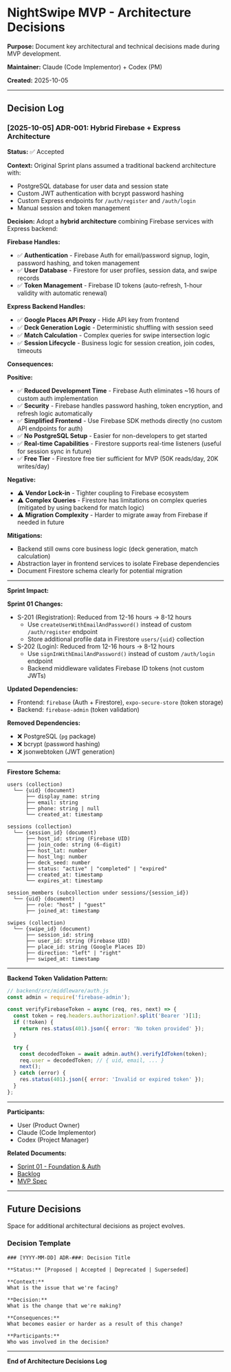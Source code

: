 # NightSwipe MVP - Architecture Decisions

**Purpose:** Document key architectural and technical decisions made during MVP development.

**Maintainer:** Claude (Code Implementor) + Codex (PM)

**Created:** 2025-10-05

---

## Decision Log

### [2025-10-05] ADR-001: Hybrid Firebase + Express Architecture

**Status:** ✅ Accepted

**Context:**
Original Sprint plans assumed a traditional backend architecture with:
- PostgreSQL database for user data and session state
- Custom JWT authentication with bcrypt password hashing
- Custom Express endpoints for `/auth/register` and `/auth/login`
- Manual session and token management

**Decision:**
Adopt a **hybrid architecture** combining Firebase services with Express backend:

**Firebase Handles:**
- ✅ **Authentication** - Firebase Auth for email/password signup, login, password hashing, and token management
- ✅ **User Database** - Firestore for user profiles, session data, and swipe records
- ✅ **Token Management** - Firebase ID tokens (auto-refresh, 1-hour validity with automatic renewal)

**Express Backend Handles:**
- ✅ **Google Places API Proxy** - Hide API key from frontend
- ✅ **Deck Generation Logic** - Deterministic shuffling with session seed
- ✅ **Match Calculation** - Complex queries for swipe intersection logic
- ✅ **Session Lifecycle** - Business logic for session creation, join codes, timeouts

**Consequences:**

**Positive:**
- ✅ **Reduced Development Time** - Firebase Auth eliminates ~16 hours of custom auth implementation
- ✅ **Security** - Firebase handles password hashing, token encryption, and refresh logic automatically
- ✅ **Simplified Frontend** - Use Firebase SDK methods directly (no custom API endpoints for auth)
- ✅ **No PostgreSQL Setup** - Easier for non-developers to get started
- ✅ **Real-time Capabilities** - Firestore supports real-time listeners (useful for session sync in future)
- ✅ **Free Tier** - Firestore free tier sufficient for MVP (50K reads/day, 20K writes/day)

**Negative:**
- ⚠️ **Vendor Lock-in** - Tighter coupling to Firebase ecosystem
- ⚠️ **Complex Queries** - Firestore has limitations on complex queries (mitigated by using backend for match logic)
- ⚠️ **Migration Complexity** - Harder to migrate away from Firebase if needed in future

**Mitigations:**
- Backend still owns core business logic (deck generation, match calculation)
- Abstraction layer in frontend services to isolate Firebase dependencies
- Document Firestore schema clearly for potential migration

---

**Sprint Impact:**

**Sprint 01 Changes:**
- S-201 (Registration): Reduced from 12-16 hours → 8-12 hours
  - Use `createUserWithEmailAndPassword()` instead of custom `/auth/register` endpoint
  - Store additional profile data in Firestore `users/{uid}` collection
- S-202 (Login): Reduced from 12-16 hours → 8-12 hours
  - Use `signInWithEmailAndPassword()` instead of custom `/auth/login` endpoint
  - Backend middleware validates Firebase ID tokens (not custom JWTs)

**Updated Dependencies:**
- Frontend: `firebase` (Auth + Firestore), `expo-secure-store` (token storage)
- Backend: `firebase-admin` (token validation)

**Removed Dependencies:**
- ❌ PostgreSQL (`pg` package)
- ❌ bcrypt (password hashing)
- ❌ jsonwebtoken (JWT generation)

---

**Firestore Schema:**

```
users (collection)
  └── {uid} (document)
      ├── display_name: string
      ├── email: string
      ├── phone: string | null
      └── created_at: timestamp

sessions (collection)
  └── {session_id} (document)
      ├── host_id: string (Firebase UID)
      ├── join_code: string (6-digit)
      ├── host_lat: number
      ├── host_lng: number
      ├── deck_seed: number
      ├── status: "active" | "completed" | "expired"
      ├── created_at: timestamp
      └── expires_at: timestamp

session_members (subcollection under sessions/{session_id})
  └── {uid} (document)
      ├── role: "host" | "guest"
      ├── joined_at: timestamp

swipes (collection)
  └── {swipe_id} (document)
      ├── session_id: string
      ├── user_id: string (Firebase UID)
      ├── place_id: string (Google Places ID)
      ├── direction: "left" | "right"
      ├── swiped_at: timestamp
```

---

**Backend Token Validation Pattern:**

```javascript
// backend/src/middleware/auth.js
const admin = require('firebase-admin');

const verifyFirebaseToken = async (req, res, next) => {
  const token = req.headers.authorization?.split('Bearer ')[1];
  if (!token) {
    return res.status(401).json({ error: 'No token provided' });
  }

  try {
    const decodedToken = await admin.auth().verifyIdToken(token);
    req.user = decodedToken; // { uid, email, ... }
    next();
  } catch (error) {
    res.status(401).json({ error: 'Invalid or expired token' });
  }
};
```

---

**Participants:**
- User (Product Owner)
- Claude (Code Implementor)
- Codex (Project Manager)

**Related Documents:**
- [Sprint 01 - Foundation & Auth](../Sprints/Sprint_01_Foundation_Auth.md)
- [Backlog](./NightSwipe_MVP_Backlog_Draft.md)
- [MVP Spec](../../Misc/NightSwipe%20MVP%20Overall.md)

---

## Future Decisions

Space for additional architectural decisions as project evolves.

### Decision Template

```
### [YYYY-MM-DD] ADR-###: Decision Title

**Status:** [Proposed | Accepted | Deprecated | Superseded]

**Context:**
What is the issue that we're facing?

**Decision:**
What is the change that we're making?

**Consequences:**
What becomes easier or harder as a result of this change?

**Participants:**
Who was involved in the decision?
```

---

**End of Architecture Decisions Log**
